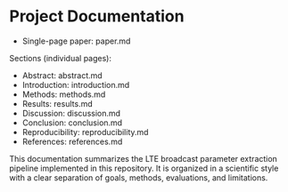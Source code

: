 # Project Documentation

- Single-page paper: paper.md

Sections (individual pages):
- Abstract: abstract.md
- Introduction: introduction.md
- Methods: methods.md
- Results: results.md
- Discussion: discussion.md
- Conclusion: conclusion.md
- Reproducibility: reproducibility.md
- References: references.md

This documentation summarizes the LTE broadcast parameter extraction pipeline implemented in this repository. It is organized in a scientific style with a clear separation of goals, methods, evaluations, and limitations.
